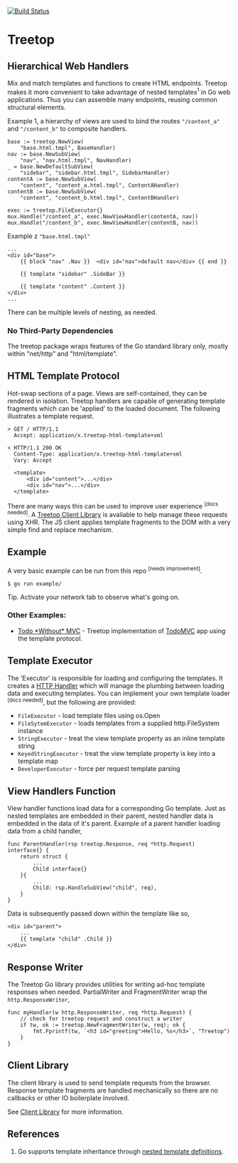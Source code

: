 [![Build Status](https://travis-ci.org/rur/treetop.svg?branch=v0.3.0)](https://travis-ci.org/rur/treetop)

# Treetop

## Hierarchical Web Handlers

Mix and match templates and functions to create HTML endpoints. Treetop makes it more convenient to take advantage of nested templates<sup>1</sup> in Go web applications. Thus you can assemble many endpoints, reusing common structural elements.

Example 1, a hierarchy of views are used to bind the routes `"/content_a"` and `"/content_b"` to composite handlers.

    base := treetop.NewView(
        "base.html.tmpl", BaseHandler)
    nav := base.NewSubView(
        "nav", "nav.html.tmpl", NavHandler)
    _ = base.NewDefaultSubView(
        "sidebar", "sidebar.html.tmpl", SidebarHandler)
    contentA := base.NewSubView(
        "content", "content_a.html.tmpl", ContentAHandler)
    contentB := base.NewSubView(
        "content", "content_b.html.tmpl", ContentBHandler)

    exec := treetop.FileExecutor{}
    mux.Handle("/content_a", exec.NewViewHandler(contentA, nav))
    mux.Handle("/content_b", exec.NewViewHandler(contentB, nav))

Example z `"base.html.tmpl"`

	...
	<div id="base">
		{{ block "nav" .Nav }}  <div id="nav">default nav</div> {{ end }}

		{{ template "sidebar" .SideBar }}

		{{ template "content" .Content }}
	</div>
	...

There can be multiple levels of nesting, as needed.

### No Third-Party Dependencies

The treetop package wraps features of the Go standard library only, mostly within "net/http" and "html/template".


##  HTML Template Protocol

Hot-swap sections of a page. Views are self-contained, they can be rendered in isolation. Treetop handlers are capable of generating template fragments which can be 'applied' to the loaded document. The following illustrates a template request.


    > GET / HTTP/1.1
      Accept: application/x.treetop-html-template+xml

    < HTTP/1.1 200 OK
      Content-Type: application/x.treetop-html-template+xml
      Vary: Accept

      <template>
          <div id="content">...</div>
          <div id="nav">...</div>
      </template>

There are many ways this can be used to improve user experience <sup>[docs needed]</sup>. A [Treetop Client Library](https://github.com/rur/treetop-client) is available to help manage these requests using XHR. The JS client applies template fragments to the DOM with a very simple find and replace mechanism.

## Example

A very basic example can be run from this repo <sup>[needs improvement]</sup>.

    $ go run example/

Tip. Activate your network tab to observe what's going on.

### Other Examples:

- [Todo \*Without\* MVC](https://github.com/rur/todowithoutmvc) - Treetop implementation of [TodoMVC](http://todomvc.com) app using the template protocol.

## Template Executor

The 'Executor' is responsible for loading and configuring the templates. It creates a [HTTP Handler](https://golang.org/pkg/net/http/#Handler) which will manage the plumbing between loading data and executing templates. You can implement your own template loader <sup>[docs needed]</sup>, but the following are provided:
- `FileExecutor` - load template files using os.Open
- `FileSytemExecutor` - loads templates from a supplied http.FileSystem instance
- `StringExecutor` - treat the view template property as an inline template string
- `KeyedStringExecutor` - treat the view template property is key into a template map
- `DeveloperExecutor` - force per request template parsing

## View Handlers Function

View handler functions load data for a corresponding Go template. Just as nested templates are embedded in their parent, nested handler data is embedded in the data of it's parent. Example of a parent handler loading data from a child handler,

    func ParentHandler(rsp treetop.Response, req *http.Request) interface{} {
        return struct {
            ...
            Child interface{}
        }{
            ...
            Child: rsp.HandleSubView("child", req),
        }
    }

Data is subsequently passed down within the template like so,

    <div id="parent">
        ...
        {{ template "child" .Child }}
    </div>


## Response Writer

The Treetop Go library provides utilities for writing ad-hoc template responses when needed. PartialWriter and FragmentWriter wrap the `http.ResponseWriter`,

    func myHandler(w http.ResponseWriter, req *http.Request) {
        // check for treetop request and construct a writer
        if tw, ok := treetop.NewFragmentWriter(w, req); ok {
            fmt.Fprintf(tw, `<h3 id="greeting">Hello, %s</h3>`, "Treetop")
        }
    }


## Client Library

The client library is used to send template requests from the browser. Response template fragments are handled mechanically so there are no callbacks or other IO boilerplate involved.

See [Client Library](https://github.com/rur/treetop-client) for more information.


## References
1. Go supports template inheritance through [nested template definitions](https://tip.golang.org/pkg/text/template/#hdr-Nested_template_definitions).
